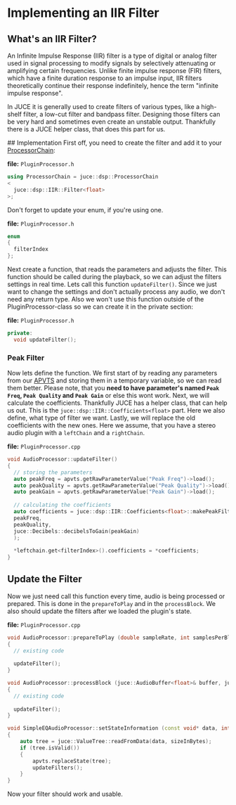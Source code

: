 # Implementing an IIR Filter

## What's an IIR Filter?
An Infinite Impulse Response (IIR) filter is a type of digital or analog filter used in signal processing to modify signals by selectively attenuating or amplifying certain frequencies. Unlike finite impulse response (FIR) filters, which have a finite duration response to an impulse input, IIR filters theoretically continue their response indefinitely, hence the term "infinite impulse response".

In JUCE it is generally used to create filters of various types, like a high-shelf filter, a low-cut filter and bandpass filter. Designing those filters can be very hard and sometimes even create an unstable output. Thankfully there is a JUCE helper class, that does this part for us.

## Implementation
First off, you need to create the filter and add it to your [ProcessorChain](/dsp/implementing_a_processorchain):

**file:** `PluginProcessor.h`

```c++
using ProcessorChain = juce::dsp::ProcessorChain
<
  juce::dsp::IIR::Filter<float>
>;
```

Don't forget to update your enum, if you're using one.

**file:** `PluginProcessor.h`

```c++
enum
{
  filterIndex
};
```

Next create a function, that reads the parameters and adjusts the filter. This function should be called during the playback, so we can adjust the filters settings in real time. Lets call this function `updateFilter()`. Since we just want to change the settings and don't actually process any audio, we don't need any return type. Also we won't use this function outside of the PluginProcessor-class so we can create it in the private section:

**file:** `PluginProcessor.h`

```c++
private:
  void updateFilter();
```

### Peak Filter

Now lets define the function. We first start of by reading any parameters from our [APVTS](/parameter_handling/implementing_an_apvts) and storing them in a temporary variable, so we can read them better. Please note, that you **need to have parameter's named `Peak Freq`, `Peak Quality` and `Peak Gain`** or else this wont work. Next, we will calculate the coefficients. Thankfully JUCE has a helper class, that can help us out. This is the `juce::dsp::IIR::Coefficients<float>` part. Here we also define, what type of filter we want. Lastly, we will replace the old coefficients with the new ones. Here we assume, that you have a stereo audio plugin with a `leftChain` and a `rightChain`.

**file:** `PluginProcessor.cpp`

```c++
void AudioProcessor::updateFilter()
{
  // storing the parameters
  auto peakFreq = apvts.getRawParameterValue("Peak Freq")->load();
  auto peakQuality = apvts.getRawParameterValue("Peak Quality")->load();
  auto peakGain = apvts.getRawParameterValue("Peak Gain")->load();
  
  // calculating the coefficients
  auto coefficients = juce::dsp::IIR::Coefficients<float>::makePeakFilter(
  peakFreq,
  peakQuality,
  juce::Decibels::decibelsToGain(peakGain)
  );
  
  *leftchain.get<filterIndex>().coefficients = *coefficients;
}
```

## Update the Filter

Now we just need call this function every time, audio is being processed or prepared. This is done in the `prepareToPlay` and in the `processBlock`. We also should update the filters after we loaded the plugin's state.

**file:** `PluginProcessor.cpp`

```c++
void AudioProcessor::prepareToPlay (double sampleRate, int samplesPerBlock)
{
  // existing code
  
  updateFilter();
}
```

```c++
void AudioProcessor::processBlock (juce::AudioBuffer<float>& buffer, juce::MidiBuffer& midiMessages)
{
  // existing code
  
  updateFilter();
}
```

```c++
void SimpleEQAudioProcessor::setStateInformation (const void* data, int sizeInBytes)
{
    auto tree = juce::ValueTree::readFromData(data, sizeInBytes);
    if (tree.isValid())
    {
        apvts.replaceState(tree);
        updateFilters();
    }
}
```

Now your filter should work and usable.

